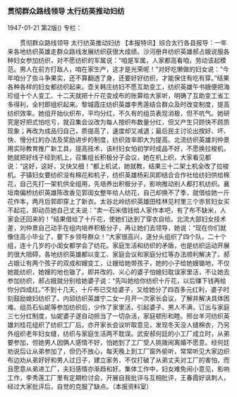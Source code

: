 ### 贯彻群众路线领导  太行纺英推动妇纺

1947-01-21
第2版()
专栏：

　　贯彻群众路线领导
    太行纺英推动妇纺
    【本报特讯】综合太行各县报导：一年来各地纺织英雄走群众路线发展纺织获很大成绩。沙河册井纺织英雄郝占娥说服各种妇女参加纺织，对不愿纺织的军属说：“咱是军属，人家都高看咱，劳动该起模范。男人在前方打敌人，咱在家生产，这才是光荣呢！”对好吃懒做的妇女说：“今年咱分了些斗争果实，还不算翻透了身，还要好好纺织，才能保住有吃有穿。”结果各种各样的妇女都纺织起来。壶关韩庄纺妇不愿互助变工，纺织英雄午书娥便把海珍组十个人变工、十二天就把十斤花变成布的账算给大家听，明确了互助变工省工多得利，全村即组织起来。黎城霞庄纺织英雄李秀莲结合群众及时改变制度，提高纺织效率。她组开始伙织布，平均分红，不久有的组员表现消极，但不吭气。她研究是好把式怕吃亏，就召集会议改为每人按织布数量分红，但又产生只顾快不顾质现象；再改为成品归自己，质提高了，速度却又减退；最后民主讨论出按好、坏、快、慢分红的办法及奖励进步的制度，纺织效率即大为提高。北流纺织英雄刘仲景用实际教育推广新工具，提高技术，该村妇女怕初学时成品不好，不愿换拉梭机，她就把好线子经到机上，召集组长积极分子会议，她在机上织，大家看见都说：“这好，这好，又快又细！”都上机试，她就教，结果三十二架土机全改了拉梭机。子镇妇女要纺织没有棉花和机子，纺织英雄杨彩凤即结合合作社给纺妇供给棉花，自己先打一架机供全组用，先培养出积极分子，影响推动别人都打机纺织。襄垣南偏桥纺织英雄陈改香见郭闺女整年给人纺花，自己却换不了季，就借给她一斤花作本，两月后郭即穿上了新衣。太谷北岭纺织英雄田桂林见村里三个赤贫妇女买不起花，即动员她自己丈夫说：“卖一石米借钱给人家作本吧，有了布不缺米，人家会还回来的！”结果借给了十斤花，使她们达到了穿衣自给。北流大部妇女技术差，刘仲景自己动手在组内培养积极分子，再让她们去领导，她说：“现在你们就像住高小毕业了，要下乡领导群众！”大家很高兴，遂分头组织了四个队，二十个组，连十几岁的小闺女都学会了纺花。家庭生活和纺织的矛盾，也是纺织运动开展的很大阻碍，各地纺织英雄都以变工、家庭会议和家庭分红等办法顺利解决了。郝占娥让有两个孩子的双成和嫂变工，让嫂给她带孩子，她的小子给她嫂锄地，不仅她能纺织，她嫂的地也锄了。即井改的、义心的婆子怕媳妇耽误家里活，不让她去参加纺织，郝占娥就分别给她婆子说：“先叫她给你纺织十斤花，以后赚下钱再给你分四成红。”不到十几天，十斤布已交给婆子，又给她分了四百多元红利，婆子时刻鼓励媳妇纺织了。内邱纺织英雄宁二女一月开一次家长会议，了解并解决具体困难。组员石仙妮等参加纺织后，少作了家里活，引起婆子、男人不满，订出与家庭三七分红制度，仙妮婆子遂自动担当了一切杂活，家庭顿形和睦。邢台羊河纺织英雄刘桂花组织了纺织工厂后，亦开家长会议听取意见，发现冬天没人缝棉衣，乃另外组织老年妇女缝，纺织与家庭生活两不耽误。武安郝何廷的小工厂成立时，从弟要参加，但她男人因俩人感情不好，怕她到了工厂受人挑拨闹离婚不愿意。经何廷劝说后让从弟参加了，但仍不放心，每天晚上到工厂窗外偷听，常常听见大家边织布边劝从弟好好和男人过日子，建立家务，不仅打破了从弟丈夫对工厂的害怕，而且愿意从弟进工厂，夫妇感情亦渐趋和好。集体工作中，妇女难免闹小意见，影响工作，李秀莲工厂里有定期检讨会，开展自我批评与互相批评，王春霞好讽刺人，经过大家批评后，自觉的克服了缺点。（本报资料室）
